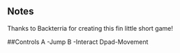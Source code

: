 ## Notes

Thanks to Backterria for creating this fin little short game!

##Controls
A      -Jump
B      -Interact
Dpad-Movement



